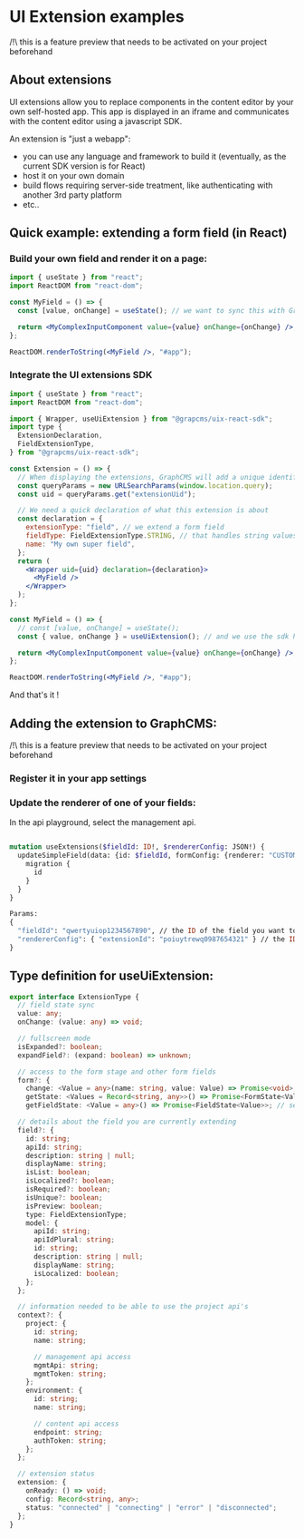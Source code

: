 # UI Extension examples

/!\ this is a feature preview that needs to be activated on your project beforehand

## About extensions

UI extensions allow you to replace components in the content editor by your own self-hosted app.
This app is displayed in an iframe and communicates with the content editor using a javascript SDK.

An extension is "just a webapp":

- you can use any language and framework to build it (eventually, as the current SDK version is for React)
- host it on your own domain
- build flows requiring server-side treatment, like authenticating with another 3rd party platform
- etc..

## Quick example: extending a form field (in React)

### Build your own field and render it on a page:

```jsx
import { useState } from "react";
import ReactDOM from "react-dom";

const MyField = () => {
  const [value, onChange] = useState(); // we want to sync this with GraphCMS later

  return <MyComplexInputComponent value={value} onChange={onChange} />;
};

ReactDOM.renderToString(<MyField />, "#app");
```

### Integrate the UI extensions SDK

```jsx
import { useState } from "react";
import ReactDOM from "react-dom";

import { Wrapper, useUiExtension } from "@grapcms/uix-react-sdk";
import type {
  ExtensionDeclaration,
  FieldExtensionType,
} from "@grapcms/uix-react-sdk";

const Extension = () => {
  // When displaying the extensions, GraphCMS will add a unique identifier 'extensionUid' to the url
  const queryParams = new URLSearchParams(window.location.query);
  const uid = queryParams.get("extensionUid");

  // We need a quick declaration of what this extension is about
  const declaration = {
    extensionType: "field", // we extend a form field
    fieldType: FieldExtensionType.STRING, // that handles string values
    name: "My own super field",
  };
  return (
    <Wrapper uid={uid} declaration={declaration}>
      <MyField />
    </Wrapper>
  );
};

const MyField = () => {
  // const [value, onChange] = useState();
  const { value, onChange } = useUiExtension(); // and we use the sdk hook to connect state

  return <MyComplexInputComponent value={value} onChange={onChange} />;
};

ReactDOM.renderToString(<MyField />, "#app");
```

And that's it !

## Adding the extension to GraphCMS:

/!\ this is a feature preview that needs to be activated on your project beforehand

### Register it in your app settings

### Update the renderer of one of your fields:

In the api playground, select the management api.

```graphql

mutation useExtensions($fieldId: ID!, $rendererConfig: JSON!) {
  updateSimpleField(data: {id: $fieldId, formConfig: {renderer: "CUSTOM", config: $rendererConfig}}){
    migration {
      id
    }
  }
}

Params:
{
  "fieldId": "qwertyuiop1234567890", // the ID of the field you want to replace
  "rendererConfig": { "extensionId": "poiuytrewq0987654321" } // the ID of the UI extension you just registered
}

```

## Type definition for useUiExtension:

```ts
export interface ExtensionType {
  // field state sync
  value: any;
  onChange: (value: any) => void;

  // fullscreen mode
  isExpanded?: boolean;
  expandField?: (expand: boolean) => unknown;

  // access to the form stage and other form fields
  form?: {
    change: <Value = any>(name: string, value: Value) => Promise<void>;
    getState: <Values = Record<string, any>>() => Promise<FormState<Values>>; // see https://final-form.org/docs/final-form/types/FormState
    getFieldState: <Value = any>() => Promise<FieldState<Value>>; // see https://final-form.org/docs/final-form/types/FieldState

  // details about the field you are currently extending
  field?: {
    id: string;
    apiId: string;
    description: string | null;
    displayName: string;
    isList: boolean;
    isLocalized?: boolean;
    isRequired?: boolean;
    isUnique?: boolean;
    isPreview: boolean;
    type: FieldExtensionType;
    model: {
      apiId: string;
      apiIdPlural: string;
      id: string;
      description: string | null;
      displayName: string;
      isLocalized: boolean;
    };
  };

  // information needed to be able to use the project api's
  context?: {
    project: {
      id: string;
      name: string;

      // management api access
      mgmtApi: string;
      mgmtToken: string;
    };
    environment: {
      id: string;
      name: string;

      // content api access
      endpoint: string;
      authToken: string;
    };
  };

  // extension status
  extension: {
    onReady: () => void;
    config: Record<string, any>;
    status: "connected" | "connecting" | "error" | "disconnected";
  };
}
```
